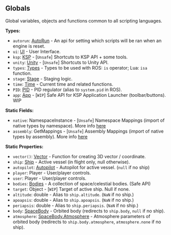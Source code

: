 ## Globals

Global variables, objects and functions common to all scripting languages.


**Types:**
- `autorun`: [AutoRun](AutoRun.md) - An api for setting which scripts will be ran when an engine is reset.
- `ui`: [UI](../Namespaces/UI.md) - User Interface.
- `ksp`: [KSP](../Namespaces/KSP.md) - \[`Unsafe`\] Shortcuts to KSP API + some tools.
- `unity`: [Unity](../Namespaces/Unity.md) - \[`Unsafe`\] Shortcuts to Unity API.
- `types`: [Types](../Namespaces/Types.md) - Types to be used with ROS: `is` operator; Lua: `isa` function.
- `stage`: [Stage](Stage.md) - Staging logic.
- `time`: [Time](Time.md) - Current time and related functions.
- `PID`: [PID](PID.md) - PID regulator (alias to `system.pid` in ROS).
- `app`: [App](App.md) - \[`WIP`\] Safe API for KSP Application Launcher (toolbar/buttons). WIP

**Static Fields:**
- `native`: NamespaceInstance - \[`Unsafe`\] Namespace Mappings (import of native types by namespace). More info [here](../ReflectionUtil/NamespaceInstance.md)
- `assembly`: GetMappings - \[`Unsafe`\] Assembly Mappings (import of native types by assembly). More info [here](../ReflectionUtil/GetMappings.md)

**Static Properties:**
- `vector()`: [Vector](Vector.md) - Function for creating 3D vector / coordinate.
- `ship`: [Ship](Ship.md) - Active vessel (in flight only, null otherwise).
- `autopilot`: [Autopilot](Autopilot.md) - Autopilot for active vessel. (`null` if no ship)
- `player`: Player - User/player controls.
- `user`: Player - User/player controls.
- `bodies`: [Bodies](Bodies.md) - A collection of space/celestial bodies. (Safe API)
- `target`: Object - \[`WIP`\] Target of active ship. Null if none.
- `altitude`: double - Alias to `ship.altitude`. (`NaN` if no ship.)
- `apoapsis`: double - Alias to `ship.apoapsis`. (`NaN` if no ship.)
- `periapsis`: double - Alias to `ship.periapsis`. (`NaN` if no ship.)
- `body`: [SpaceBody](SpaceBody.md) - Orbited body (redirects to `ship.body`, `null` if no ship).
- `atmosphere`: [SpaceBody.Atmosphere](SpaceBody.Atmosphere.md) - Atmosphere parameters of orbited body (redirects to `ship.body.atmosphere`, `atmosphere.none` if no ship).
